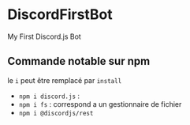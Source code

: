 # DiscordFirstBot
My First Discord.js Bot

## Commande notable sur npm
le `i` peut être remplacé par `install`

- `npm i discord.js` : 
- `npm i fs` : correspond a un gestionnaire de fichier
- `npm i @discordjs/rest`
